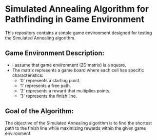 # Simulated Annealing Algorithm for Pathfinding in Game Environment

This repository contains a simple game environment designed for testing the Simulated Annealing algorithm.

## Game Environment Description:
- I assume that game environment (2D matrix) is a square.
- The matrix represents a game board where each cell has specific characteristics:
    - '0' represents a starting point.
    - '1' represents a free path.
    - '2' represents a reward that multiplies points.
    - '3' represents the finish line.

## Goal of the Algorithm:
The objective of the Simulated Annealing algorithm is to find the shortest path to the finish line while maximizing rewards within the given game environment.
